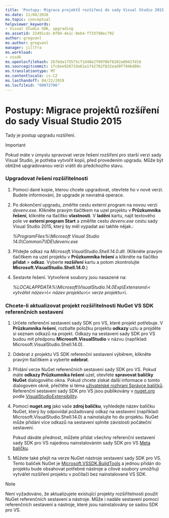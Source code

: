 ```yaml
---
title: 'Postupy: Migrace projektů rozšíření do sady Visual Studio 2015 | Dokumentace Microsoftu'
ms.date: 11/04/2016
ms.topic: conceptual
helpviewer_keywords:
- Visual Studio SDK, upgrading
ms.assetid: 22491cdc-8f04-4e1c-8eb4-ff33798ec792
author: gregvanl
ms.author: gregvanl
manager: jillfra
ms.workload:
- vssdk
ms.openlocfilehash: 2b7bda175575cf1d48e2f0970bf8202a8041fd16
ms.sourcegitcommit: 1fc6ee928733e61a1f42782f832ead9f7946d00c
ms.translationtype: MT
ms.contentlocale: cs-CZ
ms.lasthandoff: 04/22/2019
ms.locfileid: "60072796"
---
```

# <a name="how-to-migrate-extensibility-projects-to-visual-studio-2015"></a>Postupy: Migrace projektů rozšíření do sady Visual Studio 2015
Tady je postup upgradu rozšíření.

> [!IMPORTANT]
>  Pokud máte v úmyslu spravovat verze řešení rozšíření pro starší verzi sady Visual Studio, je potřeba vytvořit kopii, před provedením upgradu. Může být obtížné upgradovanou verzi vrátit do předchozího stavu.

### <a name="to-upgrade-an-extensibility-solution"></a>Upgradovat řešení rozšiřitelnosti

1. Pomocí dané kopie, kterou chcete upgradovat, otevřete ho v nové verzi. Budete informováni, že upgrade je nevratná operace.

2. Po dokončení upgradu, změňte cestu externí program na novou verzi *devenv.exe*. Klikněte pravým tlačítkem na uzel projektu v **Průzkumníka řešení**, klikněte na tlačítko **vlastnosti**. V **ladění** kartu, najít textového pole ve **externí program Start** a změňte cestu *devenv.exe* cestu sady Visual Studio 2015, který by měl vypadat asi takhle nějak.:

     *%ProgramFiles%\Microsoft Visual Studio 14.0\Common7\IDE\devenv.exe*

3. Přidejte odkaz na *Microsoft.VisualStudio.Shell.14.0.dll*. (Klikněte pravým tlačítkem na uzel projektu v **Průzkumníka řešení** a klikněte na tlačítko **přidat** > **odkaz**. Vyberte **rozšíření** kartu a potom zkontrolujte **Microsoft.VisualStudio.Shell.14.0**.)

4. Sestavte řešení. Vytvořené soubory jsou nasazené na:

     *%LOCALAPPDATA%\Microsoft\VisualStudio.14.0Exp\Extensions\\< vytvářet název\>\\< název projektu\>\\< verze projektu\>\\*.

### <a name="to-update-an-extensibility-project-to-nuget-vs-sdk-reference-assemblies"></a>Chcete-li aktualizovat projekt rozšiřitelnosti NuGet VS SDK referenčních sestavení

1. Určete referenční sestavení sady SDK pro VS, které projekt potřebuje.  V **Průzkumníka řešení**, rozbalte položku projektu **odkazy** uzlu a projděte si seznam odkazů na projekt.  Odkazy na sestavení sady SDK pro VS budou mít předponu **Microsoft.VisualStudio** v názvu (například: Microsoft.VisualStudio.Shell.14.0).

2. Odebrat z projektu VS SDK referenční sestavení výběrem, klikněte pravým tlačítkem a vyberte **odebrat**.

3. Přidání verze NuGet referenčních sestavení sady SDK pro VS.  Pokud máte **odkazy Průzkumníka řešení** uzel, otevřete **spravovat balíčky NuGet** dialogového okna.  Pokud chcete získat další informace o tomto dialogovém okně, přečtěte si téma [uživatelské rozhraní Správce balíčků](/NuGet/Tools/Package-Manager-UI). Referenční sestavení sady SDK pro VS jsou publikovány v [nuget.org](http://www.nuget.org) podle [VisualStudioExtensibility](http://www.nuget.org/profiles/VisualStudioExtensibility).

4. Pomocí **nuget.org** jako vaše **zdroj balíčku**, vyhledejte název balíčku NuGet, který by odpovídal požadovaný odkaz na sestavení (například: Microsoft.VisualStudio.Shell.14.0) a nainstalujte ho do projektu.  NuGet může přidání více odkazů na sestavení splníte závislosti počáteční sestavení.

     Pokud dáváte přednost, můžete přidat všechny referenční sestavení sady SDK pro VS najednou nainstalováním sady SDK pro VS [Meta balíčku](http://www.nuget.org/packages/VSSDK_Reference_Assemblies).

5. Můžete také přejít na verze NuGet nástroje sestavení sady SDK pro VS. Tento balíček NuGet je [Microsoft.VSSDK.BuildTools](http://www.nuget.org/packages/Microsoft.VSSDK.BuildTools) a jednou přidán do projektu bude obsahovat potřebné nástroje a cílové soubory umožňují vytvářet rozšíření projektu v počítači bez nainstalované VS SDK.

> [!NOTE]
>  Není vyžadováno, že aktualizujete existující projekty rozšiřitelnosti použít NuGet referenčních sestavení a nástroje.  Může i nadále sestavení pomocí referenčních sestavení a nástroje, které jsou nainstalovány se sadou SDK pro VS.
